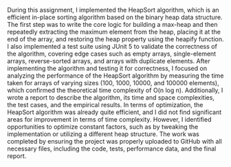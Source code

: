 During this assignment, I implemented the HeapSort algorithm, which is an efficient in-place sorting algorithm based on the binary heap data structure. The first step was to write the core logic for building a max-heap and then repeatedly extracting the maximum element from the heap, placing it at the end of the array, and restoring the heap property using the heapify function. I also implemented a test suite using JUnit 5 to validate the correctness of the algorithm, covering edge cases such as empty arrays, single-element arrays, reverse-sorted arrays, and arrays with duplicate elements. After implementing the algorithm and testing it for correctness, I focused on analyzing the performance of the HeapSort algorithm by measuring the time taken for arrays of varying sizes (100, 1000, 10000, and 100000 elements), which confirmed the theoretical time complexity of O(n log n). Additionally, I wrote a report to describe the algorithm, its time and space complexities, the test cases, and the empirical results. In terms of optimization, the HeapSort algorithm was already quite efficient, and I did not find significant areas for improvement in terms of time complexity. However, I identified opportunities to optimize constant factors, such as by tweaking the implementation or utilizing a different heap structure. The work was completed by ensuring the project was properly uploaded to GitHub with all necessary files, including the code, tests, performance data, and the final report.
